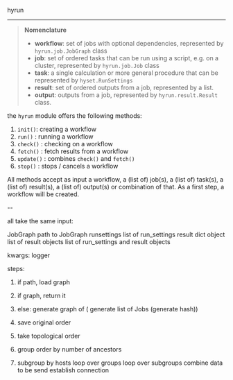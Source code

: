 hyrun
*****

> **Nomenclature**
>
> - **workflow**: set of jobs with optional dependencies, represented by `hyrun.job.JobGraph` class
> - **job**: set of ordered tasks that can be run using a script, e.g. on a cluster, represented by `hyrun.job.Job` class
> - **task**: a single calculation or more general procedure that can be represented by `hyset.RunSettings`
> - **result**: set of ordered outputs from a job, represented by a list.
> - **output**: outputs from a job, represented by `hyrun.result.Result` class.

the `hyrun` module offers the following methods:

1. `init()`: creating a workflow
1. `run()` : running a workflow
2. `check()` : checking on a workflow
4. `fetch()` : fetch results from a workflow
3. `update()` : combines `check()` and `fetch()`
4. `stop()` : stops /  cancels a workflow

All methods accept as input a workflow, a (list of) job(s), a (list of) task(s),
a (list of) result(s), a (list of) output(s) or combination of that.
As a first step, a workflow will be created.


--



all take the same input:

JobGraph
path to JobGraph
runsettings
list of run_settings
result dict object
list of result objects
list of run_settings and result objects

kwargs: logger

steps:

1. if path, load graph
2. if graph, return it
3. else: generate graph of ( generate list of Jobs (generate hash))

4. save original order
5. take topological order
6. group order by number of ancestors
7. subgroup by hosts
loop over groups
loop over subgroups
combine data to be send
establish connection







<!-- # Introduction

The [Hylleraas Software Platform](<https://gitlab.com/hylleraasplatform/hylleraas>)
(HSP) represents an active and evolving project aimed at bolstering the diverse spectrum of research endeavors undertaken within the [Hylleraas Centre](<https://www.mn.uio.no/hylleraas/english/>). With an emphasis on facilitating seamless integration among various software development and computational initiatives, HSP aspires to enable sophisticated multi-scale simulations that extend across a vast range of length and time scales—from single atoms to billions, and from attoseconds to milliseconds.

Beyond its primary mission, HSP endeavors to make a meaningful contribution to the broader scientific community. This is achieved by fostering a sustainable, flexible, and user-friendly platform that will continue to serve users and developers well beyond the lifespan of the Hylleraas Centre itself. Embracing an open-source philosophy, the platform is freely accessible to all interested parties.

We encourage contributions from those who find value in this project. Whether through direct code contributions, suggestions for improvements, or sharing insights that could benefit others, your involvement is warmly welcomed. While formal contribution guidelines are in development, we are ready to share our general guidelines upon request.

![Illustration of the Hylleraas Software Platform](hsp3.pdf) -->
